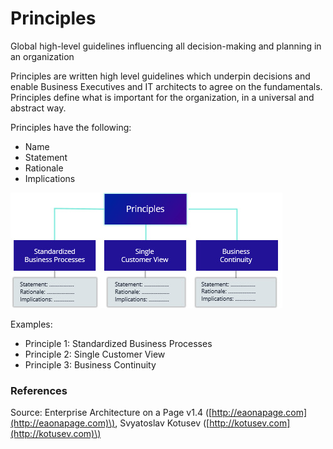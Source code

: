 # Principles

Global high-level guidelines influencing all decision-making and planning in an organization

Principles are written high level guidelines which underpin decisions and enable Business Executives and IT architects to agree on the fundamentals. Principles define what is important for the organization, in a universal and abstract way.

Principles have the following:

* Name
* Statement
* Rationale
* Implications



![](../../.gitbook/assets/ebooks-1-.jpg)



Examples:

* Principle 1: Standardized Business Processes
* Principle 2: Single Customer View
* Principle 3: Business Continuity

### References

Source: Enterprise Architecture on a Page v1.4 \([http://eaonapage.com](http://eaonapage.com)\), Svyatoslav Kotusev \([http://kotusev.com](http://kotusev.com)\)

